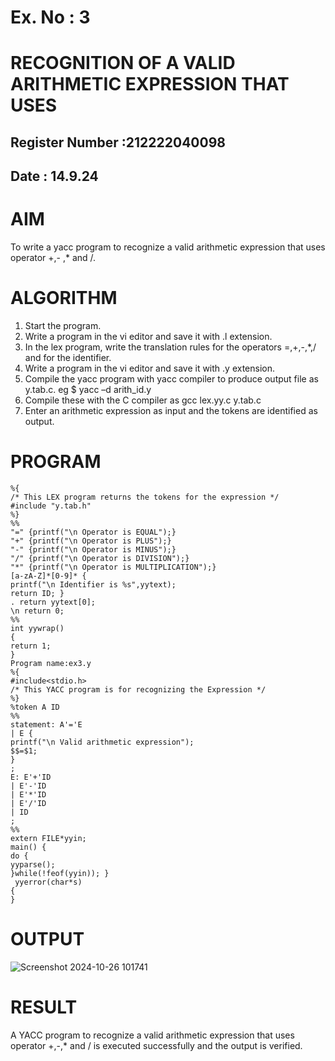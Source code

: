 # Ex. No : 3	
# RECOGNITION OF A VALID ARITHMETIC EXPRESSION THAT USES
## Register Number :212222040098
## Date : 14.9.24
# AIM
To write a yacc program to recognize a valid arithmetic expression that uses operator +,- ,* and /.
# ALGORITHM
1.	Start the program.
2.	Write a program in the vi editor and save it with .l extension.
3.	In the lex program, write the translation rules for the operators =,+,-,*,/ and for the identifier.
4.	Write a program in the vi editor and save it with .y extension.
5.	Compile the yacc program with yacc compiler to produce output file as y.tab.c. eg $ yacc –d arith_id.y
6.	Compile these with the C compiler as gcc lex.yy.c y.tab.c
7.	Enter an arithmetic expression as input and the tokens are identified as output.
# PROGRAM 
```
%{
/* This LEX program returns the tokens for the expression */
#include "y.tab.h"
%}
%%
"=" {printf("\n Operator is EQUAL");}
"+" {printf("\n Operator is PLUS");}
"-" {printf("\n Operator is MINUS");}
"/" {printf("\n Operator is DIVISION");}
"*" {printf("\n Operator is MULTIPLICATION");}
[a-zA-Z]*[0-9]* {
printf("\n Identifier is %s",yytext);
return ID; }
. return yytext[0];
\n return 0;
%%
int yywrap()
{
return 1;
}
Program name:ex3.y
%{
#include<stdio.h>
/* This YACC program is for recognizing the Expression */
%}
%token A ID
%%
statement: A'='E
| E {
printf("\n Valid arithmetic expression");
$$=$1;
}
;
E: E'+'ID
| E'-'ID
| E'*'ID
| E'/'ID
| ID
;
%%
extern FILE*yyin;
main() {
do {
yyparse();
}while(!feof(yyin)); }
 yyerror(char*s)
{
}
```
# OUTPUT
![Screenshot 2024-10-26 101741](https://github.com/user-attachments/assets/ec71978c-0910-401b-820a-c3296a1265c1)
# RESULT
A YACC program to recognize a valid arithmetic expression that uses operator +,-,* and / is executed successfully and the output is verified.
